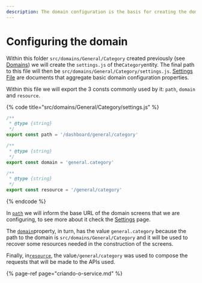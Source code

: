 ```yaml
---
description: The domain configuration is the basis for creating the domain artifacts
---
```


# Configuring the domain

Within this folder `src/domains/General/Category` created previously \(see [Domains](../como-utilizar/domain.md)\) we will create the `settings.js` of the`Category`entity. The final path to this file will then be `src/domains/General/Category/settings.js`. [Settings File](../como-utilizar/settings.md) are documents that aggregate basic domain configuration properties.

Within this file we will export the 3 consts commonly used by it: `path`, `domain` and `resource`.

{% code title="src/domains/General/Category/settings.js" %}
```javascript
/**
 * @type {string}
 */
export const path = '/dashboard/general/category'

/**
 * @type {string}
 */
export const domain = 'general.category'

/**
 * @type {string}
 */
export const resource = '/general/category'
```
{% endcode %}

In [`path`](../como-utilizar/settings.md#path) we will inform the base URL of the domain screens that we are configuring, to see more about it check the [Settings](../como-utilizar/settings.md#path) page.

The [`domain`](../como-utilizar/settings.md#domain)property, in turn, has the value `general.category` because the path to the domain is `src/domains/General/Category` and it will be used to recover some resources needed in the construction of the screens.

Finally, in[`resource`](../como-utilizar/settings.md#resource), the value`/general/category` was used to compose the requests that will be made to the APIs used.

{% page-ref page="criando-o-service.md" %}


